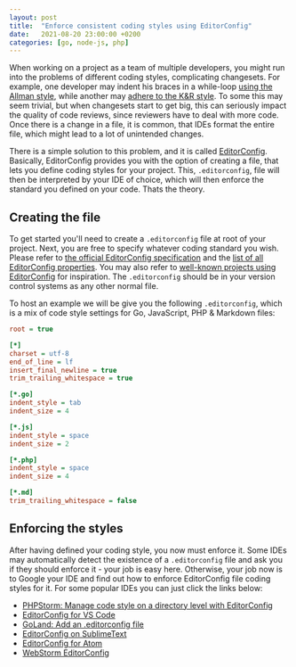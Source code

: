 ```yaml
---
layout: post
title:  "Enforce consistent coding styles using EditorConfig"
date:   2021-08-20 23:00:00 +0200
categories: [go, node-js, php]
---
```


When working on a project as a team of multiple developers, you might run into the problems of different coding styles, complicating changesets. For example, one developer may indent his braces in a while-loop [using the Allman style](https://en.wikipedia.org/wiki/Indentation_style#Allman_style), while another may [adhere to the K&R style](https://en.wikipedia.org/wiki/Indentation_style#K&R_style). To some this may seem trivial, but when changesets start to get big, this can seriously impact the quality of code reviews, since reviewers have to deal with more code. Once there is a change in a file, it is common, that IDEs format the entire file, which might lead to a lot of unintended changes.

There is a simple solution to this problem, and it is called [EditorConfig](https://editorconfig.org/). Basically, EditorConfig provides you with the option of creating a file, that lets you define coding styles for your project. This, `.editorconfig`, file will then be interpreted by your IDE of choice, which will then enforce the standard you defined on your code. Thats the theory.

## Creating the file

To get started you'll need to create a `.editorconfig` file at root of your project. Next, you are free to specify whatever coding standard you wish. Please refer to [the official EditorConfig specification](https://editorconfig-specification.readthedocs.io/) and the [list of all EditorConfig properties](https://github.com/editorconfig/editorconfig/wiki/EditorConfig-Properties). You may also refer to [well-known projects using EditorConfig](https://github.com/editorconfig/editorconfig/wiki/Projects-Using-EditorConfig) for inspiration. The `.editorconfig` should be in your version control systems as any other normal file.

To host an example we will be give you the following `.editorconfig`, which is a mix of code style settings for Go, JavaScript, PHP & Markdown files:
```ini
root = true

[*]
charset = utf-8
end_of_line = lf
insert_final_newline = true
trim_trailing_whitespace = true

[*.go]
indent_style = tab
indent_size = 4

[*.js]
indent_style = space
indent_size = 2

[*.php]
indent_style = space
indent_size = 4

[*.md]
trim_trailing_whitespace = false
```

## Enforcing the styles

After having defined your coding style, you now must enforce it. Some IDEs may automatically detect the existence of a `.editorconfig` file and ask you if they should enforce it - your job is easy here. Otherwise, your job now is to Google your IDE and find out how to enforce EditorConfig file coding styles for it. For some popular IDEs you can just click the links below:
- [PHPStorm: Manage code style on a directory level with EditorConfig](https://www.jetbrains.com/help/phpstorm/configuring-code-style.html#editorconfig)
- [EditorConfig for VS Code](https://marketplace.visualstudio.com/items?itemName=EditorConfig.EditorConfig)
- [GoLand: Add an .editorconfig file](https://www.jetbrains.com/help/go/configuring-code-style.html#7eca5119)
- [EditorConfig on SublimeText](https://packagecontrol.io/packages/EditorConfig)
- [EditorConfig for Atom](https://atom.io/packages/editorconfig)
- [WebStorm EditorConfig](https://www.jetbrains.com/help/webstorm/configuring-code-style.html#editorconfig)
